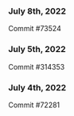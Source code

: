 ### July 8th, 2022

Commit #73524

### July 5th, 2022

Commit #314353


### July 4th, 2022

Commit #72281
